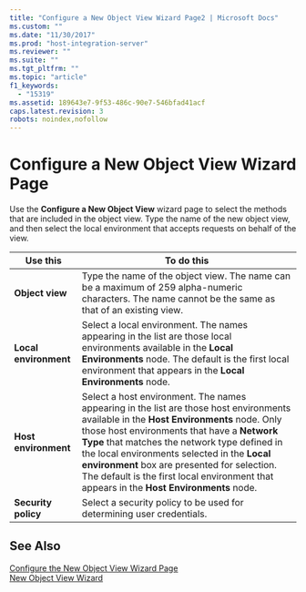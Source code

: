 ```yaml
---
title: "Configure a New Object View Wizard Page2 | Microsoft Docs"
ms.custom: ""
ms.date: "11/30/2017"
ms.prod: "host-integration-server"
ms.reviewer: ""
ms.suite: ""
ms.tgt_pltfrm: ""
ms.topic: "article"
f1_keywords: 
  - "15319"
ms.assetid: 189643e7-9f53-486c-90e7-546bfad41acf
caps.latest.revision: 3
robots: noindex,nofollow
---
```

# Configure a New Object View Wizard Page
Use the **Configure a New Object View** wizard page to select the methods that are included in the object view. Type the name of the new object view, and then select the local environment that accepts requests on behalf of the view.  
  
|Use this|To do this|  
|--------------|----------------|  
|**Object view**|Type the name of the object view. The name can be a maximum of 259 alpha-numeric characters. The name cannot be the same as that of an existing view.|  
|**Local environment**|Select a local environment. The names appearing in the list are those local environments available in the **Local Environments** node. The default is the first local environment that appears in the **Local Environments** node.|  
|**Host environment**|Select a host environment. The names appearing in the list are those host environments available in the **Host Environments** node. Only those host environments that have a **Network Type** that matches the network type defined in the local environments selected in the **Local environment** box are presented for selection. The default is the first local environment that appears in the **Host Environments** node.|  
|**Security policy**|Select a security policy to be used for determining user credentials.|  
  
## See Also  
 [Configure the New Object View Wizard Page](../core/configure-the-new-object-view-wizard-page2.md)   
 [New Object View Wizard](../core/new-object-view-wizard2.md)